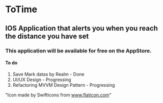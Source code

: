 # ToTime

## IOS Application that alerts you when you reach the distance you have set

### This application will be available for free on the AppStore.

#### To do
1. Save Mark datas by Realm  - Done
2. UI/UX Design - Progressing
3. Refactoring MVVM Design Pattern - Progressing









"Icon made by Swifticons from www.flaticon.com"

